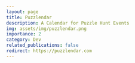 ```yaml
---
layout: page
title: Puzzlendar
description: A Calendar for Puzzle Hunt Events
img: assets/img/puzzlendar.png
importance: 2
category: Dev
related_publications: false
redirect: https://puzzlendar.com
---
```

